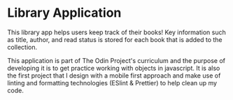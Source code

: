# Library Application

This library app helps users keep track of their books! Key information such as title, author, and read status is stored for each book that is added to the collection.

This application is part of The Odin Project's curriculum and the purpose of developing it is to get practice working with objects in javascript. It is also the first project that I design with a mobile first approach and make use of linting and formatting technologies (ESlint & Prettier) to help clean up my code.
